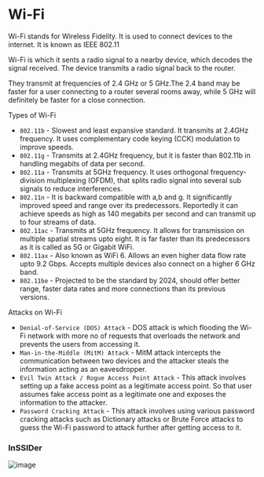 # Wi-Fi
Wi-Fi stands for Wireless Fidelity. It is used to connect devices to the internet. It is known as IEEE 802.11

Wi-Fi is which it sents a radio signal to a nearby device, which decodes the signal received. The device transmits a radio signal back to the router.

They transmit at frequencies of 2.4 GHz or 5 GHz.The 2.4 band may be faster for a user connecting to a router several rooms away, while 5 GHz will definitely be faster for a close connection.

Types of Wi-Fi

* `802.11b` - Slowest and least expansive standard. It transmits at 2.4GHz frequency. It uses complementary code keying (CCK) modulation to improve speeds.
* `802.11g` - Transmits at 2.4GHz frequency, but it is faster than 802.11b in handling megabits of data per second.
* `802.11a` - Transmits at 5GHz frequency. It uses orthogonal frequency-division multiplexing (OFDM), that splits radio signal into several sub signals to reduce interferences.
* `802.11n` - It is backward compatible with a,b and g. It significantly improved speed and range over its predecessors. Reportedly it can achieve speeds as high as 140 megabits per second and can transmit up to four streams of data.
* `802.11ac` - Transmits at 5GHz frequency. It allows for transmission on multiple spatial streams upto eight. It is far faster than its predecessors as it is called as 5G or Gigabit WiFi.
* `802.11ax` - Also known as WiFi 6. Allows an even higher data flow rate upto 9.2 Gbps. Accepts multiple devices also connect on a higher 6 GHz band.
* `802.11be` - Projected to be the standard by 2024, should offer better range, faster data rates and more connections than its previous versions.

Attacks on Wi-Fi 

* `Denial-of-Service (DOS) Attack` - DOS attack is which flooding the Wi-Fi network with more no of requests that overloads the network and prevents the users from accessing it.
* `Man-in-the-Middle (MitM) Attack` - MitM attack intercepts the communication between two devices and the attacker steals the information acting as an eavesdropper.
* `Evil Twin Attack / Rogue Access Point Attack` - This attack involves setting up a fake access point as a legitimate access point. So that user assumes fake access point as a legitimate one and exposes the information to the attacker.
* `Password Cracking Attack` - This attack involves using various password cracking attacks such as Dictionary attacks or Brute Force attacks to guess the Wi-Fi password to attack further after getting access to it.

### InSSIDer
![image](https://user-images.githubusercontent.com/33444140/230281037-4dc5aa6f-2074-470b-910b-1d0af166ade4.png)
